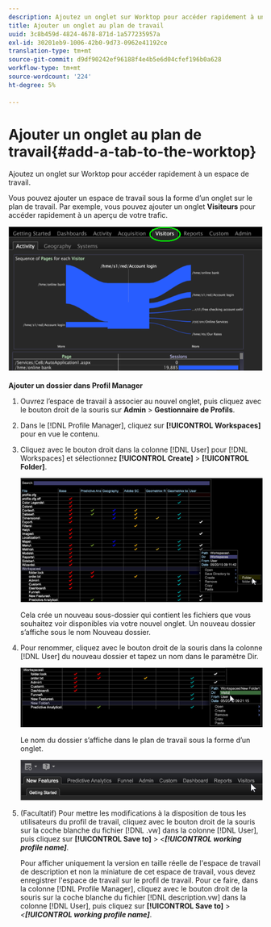 ```yaml
---
description: Ajoutez un onglet sur Worktop pour accéder rapidement à un espace de travail.
title: Ajouter un onglet au plan de travail
uuid: 3c8b459d-4824-4678-871d-1a577235957a
exl-id: 30201eb9-1006-42b0-9d73-0962e41192ce
translation-type: tm+mt
source-git-commit: d9df90242ef96188f4e4b5e6d04cfef196b0a628
workflow-type: tm+mt
source-wordcount: '224'
ht-degree: 5%

---
```


# Ajouter un onglet au plan de travail{#add-a-tab-to-the-worktop}

Ajoutez un onglet sur Worktop pour accéder rapidement à un espace de travail.

Vous pouvez ajouter un espace de travail sous la forme d’un onglet sur le plan de travail. Par exemple, vous pouvez ajouter un onglet **Visiteurs** pour accéder rapidement à un aperçu de votre trafic.

![](assets/client-tab.png)

**Ajouter un dossier dans Profil Manager**

1. Ouvrez l’espace de travail à associer au nouvel onglet, puis cliquez avec le bouton droit de la souris sur **Admin** > **Gestionnaire de Profils**.
1. Dans le [!DNL Profile Manager], cliquez sur **[!UICONTROL Workspaces]** pour en vue le contenu.
1. Cliquez avec le bouton droit dans la colonne [!DNL User] pour [!DNL Workspaces] et sélectionnez **[!UICONTROL Create]** > **[!UICONTROL Folder]**.

   ![](assets/tabs_on_worktop.png)

   Cela crée un nouveau sous-dossier qui contient les fichiers que vous souhaitez voir disponibles via votre nouvel onglet. Un nouveau dossier s’affiche sous le nom Nouveau dossier.
1. Pour renommer, cliquez avec le bouton droit de la souris dans la colonne [!DNL User] du nouveau dossier et tapez un nom dans le paramètre Dir.

   ![](assets/tabs_on_workto_1.png)

   Le nom du dossier s’affiche dans le plan de travail sous la forme d’un onglet.

   ![](assets/tabs_on_workto_2.png)

1. (Facultatif) Pour mettre les modifications à la disposition de tous les utilisateurs du profil de travail, cliquez avec le bouton droit de la souris sur la coche blanche du fichier [!DNL .vw] dans la colonne [!DNL User], puis cliquez sur **[!UICONTROL Save to]** > *&lt;**[!UICONTROL working profile name]***.

   Pour afficher uniquement la version en taille réelle de l&#39;espace de travail de description et non la miniature de cet espace de travail, vous devez enregistrer l&#39;espace de travail sur le profil de travail. Pour ce faire, dans la colonne [!DNL Profile Manager], cliquez avec le bouton droit de la souris sur la coche blanche du fichier [!DNL description.vw] dans la colonne [!DNL User], puis cliquez sur **[!UICONTROL Save to]** > *&lt;**[!UICONTROL working profile name]***.
